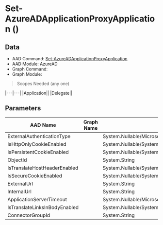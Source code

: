 # Set-AzureADApplicationProxyApplication ()

## Data

+ AAD Command: [Set-AzureADApplicationProxyApplication](https://docs.microsoft.com/en-us/powershell/module/AzureAD/Set-AzureADApplicationProxyApplication)
+ AAD Module: AzureAD
+ Graph Command: [](https://docs.microsoft.com/en-us/powershell/module//)
+ Graph Module: 

> Scopes Needed (any one)

|---|---|
|Application||
|Delegate||

## Parameters

|AAD Name|Graph Name|AAD Type|Graph Type|Infos|
|---|---|---|---|---|
|ExternalAuthenticationType||System.Nullable/Microsoft.Open.MSGraph.Model.ApplicationProxyApplicationObject+ExternalAuthenticationTypeEnum|||
|IsHttpOnlyCookieEnabled||System.Nullable/System.Boolean|||
|IsPersistentCookieEnabled||System.Nullable/System.Boolean|||
|ObjectId||System.String|||
|IsTranslateHostHeaderEnabled||System.Nullable/System.Boolean|||
|IsSecureCookieEnabled||System.Nullable/System.Boolean|||
|ExternalUrl||System.String|||
|InternalUrl||System.String|||
|ApplicationServerTimeout||System.Nullable/Microsoft.Open.MSGraph.Model.ApplicationProxyApplicationObject+ApplicationServerTimeoutEnum|||
|IsTranslateLinksInBodyEnabled||System.Nullable/System.Boolean|||
|ConnectorGroupId||System.String|||

